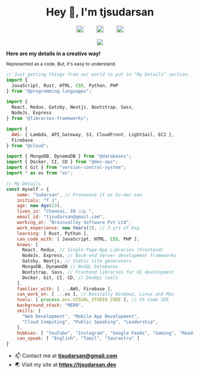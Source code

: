 <h1 align="center">Hey 👋, I'm tjsudarsan</h1>
<p align="center">
<a style="margin: 0px 15px;" href="mailto:tjsudarsan@gmail.com" target="_blank"><img src="https://lh3.googleusercontent.com/HbVi6-xPzc5uP0YvDNgwb8pfknAlun9aWSTMd8S7XdgoQrSiurbdxWsnnScSGZd2JLQ4Wh2iQvtBCOrai1_6a_ddGniuhqGJ677b" height="20" /></a>
<a style="margin: 0px 15px;" href="https://linkedin.com/in/tjsudarsan" target="_blank"><img src="https://content.linkedin.com/content/dam/me/business/en-us/amp/brand-site/v2/bg/LI-Bug.svg.original.svg" alt="tjsudarsan" height="20" /></a>
<a style="margin: 0px 15px;" href="https://medium.com/@tjsudarsan" target="_blank"><img src="https://miro.medium.com/max/195/1*emiGsBgJu2KHWyjluhKXQw.png" height="20" /></a>
</p>
<p align="center">
<img src="https://img.shields.io/github/followers/tjsudarsan?label=followers&logo=github&style=flat-square">
</p>

<p style="margin: 0px;"><b>Here are my details in a creative way!</b></p>
<p style="font-size: 12px;">Represented as a code. But, it's easy to understand.</p>

```javascript
// Just getting things from our world to put in "My Details" section.
import { 
  JavaScript, Rust, HTML, CSS, Python, PHP 
} from "@programming-languages";

import { 
  React, Redux, Gatsby, Nextjs, Bootstrap, Sass,
  NodeJs, Express 
} from "@libraries-frameworks";

import { 
  AWS: { Lambda, API_Gateway, S3, CloudFront, LightSail, EC2 }, 
  Firebase 
} from "@cloud";

import { MongoDB, DynamoDB } from "@databases";
import { Docker, CI, CD } from "@dev-ops";
import { Git } from "version-control-system";
import * as os from "os";

// My Details
const myself = {
    name: "Sudarsan", // Pronounce it as Su-dar-san
    initials: "T J",
    age: new Age(23),
    lives_in: "Chennai, IN 🇮🇳 ",
    email_id: "tjsudarsan@gmail.com",
    working_at: "Brainvalley Software Pvt Ltd",
    work_experience: new Years(3), // 3 yrs of Exp
    learning: [ Rust, Python ],
    can_code_with: [ JavaScript, HTML, CSS, PHP ],
    knows: [
      React, Redux, // Single-Page-App Libraries (Frontend)
      NodeJs, Express, // Back-end Server development frameworks
      Gatsby, Nextjs, // Static site generators
      MongoDB, DynamoDB // NoSQL Databases
      Bootstrap, Sass, // Frontend libraries for UI development
      Docker, Git, CI, CD, // DevOps tools
    ],
    familier_with: [ ...AWS, Firebase ],
    can_work_on: [ ...os ], // Basically Windows, Linux and Mac
    tools: [ process.env.VISUAL_STUDIO_CODE ], // VS Code IDE
    background_stack: "MERN",
    skills: [
      "Web Development", "Mobile App Development",
      "Cloud Computing", "Public Speaking", "Leadership",
    ],
    hobbies: [ "YouTube", "Instagram", "Google Feeds", "Gaming", "Reading Books" ],
    can_speak: [ "English", "Tamil", "Saurastra" ]
}
```

- 📫 Contact me at **tjsudarsan@gmail.com**
- 🌏 Visit my site at **https://tjsudarsan.dev**
